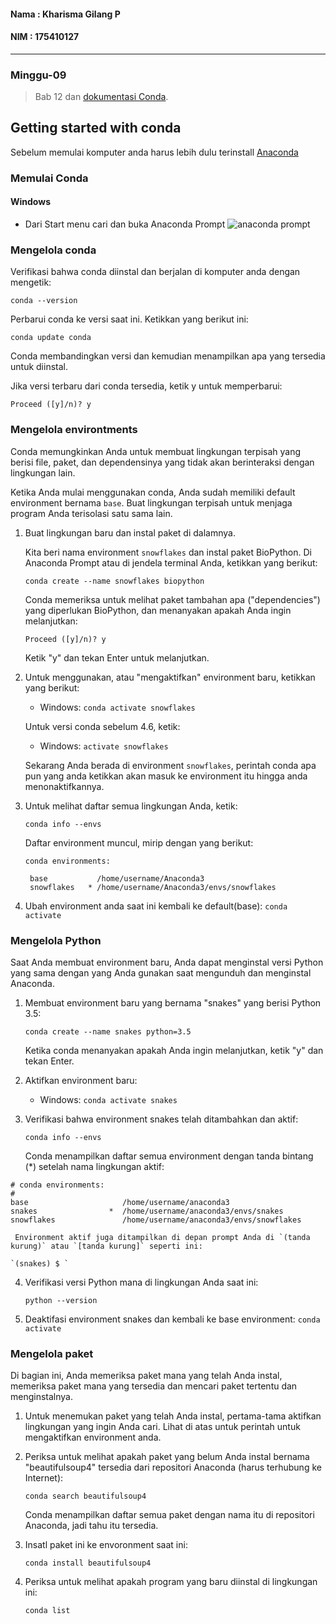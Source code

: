 #### Nama : Kharisma Gilang P
#### NIM : 175410127
---
### Minggu-09
> Bab 12 dan [dokumentasi Conda](https://conda.io/projects/conda/en/latest/user-guide/index.html).

## Getting started with conda

Sebelum memulai komputer anda harus lebih dulu terinstall [Anaconda](https://docs.anaconda.com/anaconda/install/)

### Memulai Conda

#### Windows
- Dari Start menu cari dan buka Anaconda Prompt
![anaconda prompt](https://docs.conda.io/projects/conda/en/latest/_images/anaconda-prompt.png)

### Mengelola conda

Verifikasi bahwa conda diinstal dan berjalan di komputer anda dengan mengetik:

`conda --version`

Perbarui conda ke versi saat ini. Ketikkan yang berikut ini:

`conda update conda`

Conda membandingkan versi dan kemudian menampilkan apa yang tersedia untuk diinstal.

Jika versi terbaru dari conda tersedia, ketik y untuk memperbarui:

`Proceed ([y]/n)? y`

### Mengelola environtments

Conda memungkinkan Anda untuk membuat lingkungan terpisah yang berisi file, paket, dan dependensinya yang tidak akan berinteraksi dengan lingkungan lain.

Ketika Anda mulai menggunakan conda, Anda sudah memiliki default environment bernama `base`. Buat lingkungan terpisah untuk menjaga program Anda terisolasi satu sama lain.

1. Buat lingkungan baru dan instal paket di dalamnya.

   Kita beri nama environment `snowflakes` dan instal paket BioPython. Di Anaconda Prompt atau di jendela terminal Anda, ketikkan yang berikut:
   
   `conda create --name snowflakes biopython`
   
   Conda memeriksa untuk melihat paket tambahan apa ("dependencies") yang diperlukan BioPython, dan menanyakan apakah Anda ingin melanjutkan:
   
   `Proceed ([y]/n)? y`
   
   Ketik "y" dan tekan Enter untuk melanjutkan.
   
2. Untuk menggunakan, atau "mengaktifkan" environment baru, ketikkan yang berikut:

   - Windows: `conda activate snowflakes`
   
   Untuk versi conda sebelum 4.6, ketik:
   
   - Windows: `activate snowflakes`
   
   Sekarang Anda berada di environment `snowflakes`, perintah conda apa pun yang anda ketikkan akan masuk ke environment itu hingga anda menonaktifkannya.
   
3. Untuk melihat daftar semua lingkungan Anda, ketik:

   `conda info --envs`
   
   Daftar environment muncul, mirip dengan yang berikut:
   ```
   conda environments:

    base           /home/username/Anaconda3
    snowflakes   * /home/username/Anaconda3/envs/snowflakes
    ```
    
    
4. Ubah environment anda saat ini kembali ke default(base): `conda activate`

### Mengelola Python

Saat Anda membuat environment baru, Anda dapat menginstal versi Python yang sama dengan yang Anda gunakan saat mengunduh dan menginstal Anaconda.

1. Membuat environment baru yang bernama "snakes" yang berisi Python 3.5:

   `conda create --name snakes python=3.5`
   
   Ketika conda menanyakan apakah Anda ingin melanjutkan, ketik "y" dan tekan Enter.
   
2. Aktifkan environment baru:

   - Windows: `conda activate snakes`
   
   
3. Verifikasi bahwa environment snakes telah ditambahkan dan aktif:

   `conda info --envs`
   
   Conda menampilkan daftar semua environment dengan tanda bintang (*) setelah nama lingkungan aktif:
   
   
```
# conda environments:
#
base                     /home/username/anaconda3
snakes                *  /home/username/anaconda3/envs/snakes
snowflakes               /home/username/anaconda3/envs/snowflakes
```

     Environment aktif juga ditampilkan di depan prompt Anda di `(tanda kurung)` atau `[tanda kurung]` seperti ini:
    
    `(snakes) $ `
   
   
4. Verifikasi versi Python mana di lingkungan Anda saat ini:

   `python --version`
   
   
5. Deaktifasi environment snakes dan kembali ke base environment: `conda activate`


### Mengelola paket

Di bagian ini, Anda memeriksa paket mana yang telah Anda instal, memeriksa paket mana yang tersedia dan mencari paket tertentu dan menginstalnya.

1. Untuk menemukan paket yang telah Anda instal, pertama-tama aktifkan lingkungan yang ingin Anda cari. Lihat di atas untuk perintah untuk mengaktifkan environment anda.


2. Periksa untuk melihat apakah paket yang belum Anda instal bernama "beautifulsoup4" tersedia dari repositori Anaconda (harus terhubung ke Internet):

   `conda search beautifulsoup4`
   
   Conda menampilkan daftar semua paket dengan nama itu di repositori Anaconda, jadi tahu itu tersedia.
   
   
3. Insatl paket ini ke envoronment saat ini:

   `conda install beautifulsoup4`
   
   
4. Periksa untuk melihat apakah program yang baru diinstal di lingkungan ini:

   `conda list`